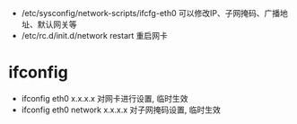 - /etc/sysconfig/network-scripts/ifcfg-eth0 可以修改IP、子网掩码、广播地址、默认网关等
- /etc/rc.d/init.d/network restart 重启网卡

# ifconfig
- ifconfig eth0 x.x.x.x 对网卡进行设置, 临时生效
- ifconfig eth0 network x.x.x.x 对子网掩码设置, 临时生效


